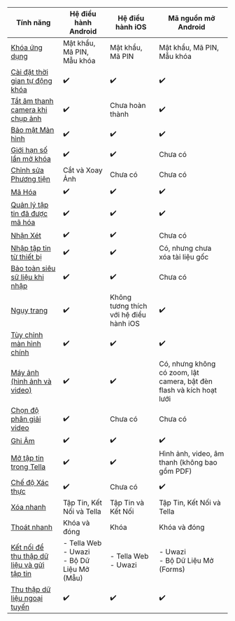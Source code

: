 
| **Tính năng** | **Hệ điều hành Android**| **Hệ điều hành iOS** | **Mã nguồn mở Android** |
|------|------|-----|-----|
|[Khóa ứng dụng](/features#app-lock)| Mật khẩu, Mã PIN, Mẫu khóa |Mật khẩu, Mã PIN | Mật khẩu, Mã PIN, Mẫu khóa |
|[Cài đặt thời gian tự động khóa](/features#lock-timeout-configuration)| ✔️| ✔️| ✔️ |
|[Tắt âm thanh camera khi chụp ảnh](/features#camera-silent-mode)| ✔️| Chưa hoàn thành| ✔️ |
| [Bảo mật Màn hình](/features#screen-security)| ✔️| ✔️| ✔️ |
| [Giới hạn số lần mở khóa](features#restrict-unlocking-attempts)| ✔️| ✔️| Chưa có |
| [Chỉnh sửa Phương tiện](/features#edit-media)| Cắt và Xoay Ảnh| Chưa có| Chưa có |
| [Mã Hóa](/features#encryption)| ✔️| ✔️| ✔️ |
| [Quản lý tập tin đã được mã hóa](/features#file-management)| ✔️ | ✔️ | ✔️ |
| [Nhận Xét](/features#feedback) | ✔️ | ✔️ | Chưa có |
| [Nhập tập tin từ thiết bị](/features#import-files-from-device)| ✔️ | ✔️ | Có, nhưng chưa xóa tài liệu gốc |
| [Bảo toàn siêu sữ liệu khi nhập](/features#preserve-metadata-when-importing)| ✔️ | ✔️ | Chưa có |
| [Ngụy trang](/features#camouflage) | ✔️ | Không tương thích với hệ điều hành iOS | ✔️ |
| [Tùy chỉnh màn hình chính](/features#homescreen-customization) | ✔️ | ✔️ | ✔️ |
| [Máy ảnh (hình ảnh và video)](/features#camera-photos-and-videos) | ✔️ | ✔️ | Có, nhưng không có zoom, lật camera, bật đèn flash và kích hoạt lưới |
| [Chọn độ phân giải video](/features#select-video-resolution) | ✔️ | Chưa có | Chưa có |
| [Ghi Âm](/features#audio-recorder)| ✔️ | ✔️ | ✔️ |
| [Mở tập tin trong Tella](/features#open-files-in-tella)| ✔️ | ✔️ | Hình ảnh, video, âm thanh (không bao gồm PDF) |
| [Chế độ Xác thực](/features#verification-mode)| ✔️ | Chưa có | ✔️ |
| [Xóa nhanh](/features#quick-delete)| Tập Tin, Kết Nối và Tella | Tập Tin và Kết Nối  | Tập Tin, Kết Nối và Tella |
| [Thoát nhanh](/features#quick-exit)| Khóa và đóng | Khóa  | Khóa và đóng  |
| [Kết nối để thu thập dữ liệu và gửi tập tin](/features#connecting-to-servers) | - Tella Web <br />- Uwazi <br />- Bộ Dữ Liệu Mở (Mẫu) | - Tella Web <br />- Uwazi  | - Uwazi <br />- Bộ Dữ Liệu Mở (Forms)  |
| [Thu thập dữ liệu ngoại tuyến](/features#offline-data-collection) | ✔️ | ✔️ |  ✔️ |
